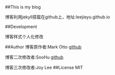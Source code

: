 ##This is my blog

博客利用jekyll搭载在github上，地址:leejieyu.github.io

##Development

   博客样式个人化修改


##Author
博客原作者:Mark Otto 
[github](github.com/mdo)

博客二次修改者:SooHu
[github](github.com/SooHu)

博客三次修改者:Joy Lee
##License
MIT